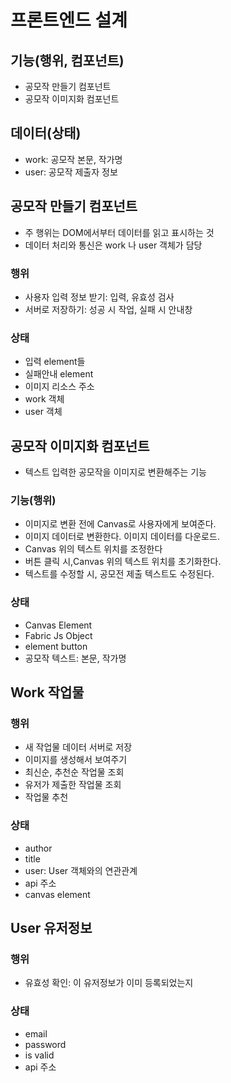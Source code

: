 # 프론트엔드 설계
## 기능(행위, 컴포넌트)
- 공모작 만들기 컴포넌트
- 공모작 이미지화 컴포넌트
## 데이터(상태)
- work: 공모작 본문, 작가명
- user: 공모작 제출자 정보


## 공모작 만들기 컴포넌트
- 주 행위는 DOM에서부터 데이터를 읽고 표시하는 것
- 데이터 처리와 통신은 work 나 user 객체가 담당
### 행위
- 사용자 입력 정보 받기: 입력, 유효성 검사
- 서버로 저장하기: 성공 시 작업, 실패 시 안내창
### 상태
- 입력 element들
- 실패안내 element
- 이미지 리소스 주소
- work 객체
- user 객체


## 공모작 이미지화 컴포넌트
- 텍스트 입력한 공모작을 이미지로 변환해주는 기능
### 기능(행위)
- 이미지로 변환 전에 Canvas로 사용자에게 보여준다.
- 이미지 데이터로 변환한다. 이미지 데이터를 다운로드.
- Canvas 위의 텍스트 위치를 조정한다
- 버튼 클릭 시,Canvas 위의 텍스트 위치를 초기화한다.
- 텍스트를 수정할 시, 공모전 제출 텍스트도 수정된다.
### 상태
- Canvas Element
- Fabric Js Object
- element button
- 공모작 텍스트: 본문, 작가명


## Work 작업물
### 행위
- 새 작업물 데이터 서버로 저장
- 이미지를 생성해서 보여주기
- 최신순, 추천순 작업물 조회
- 유저가 제출한 작업물 조회
- 작업물 추천

### 상태
- author
- title
- user: User 객체와의 연관관계
- api 주소
- canvas element

## User 유저정보
### 행위
- 유효성 확인: 이 유저정보가 이미 등록되었는지
### 상태
- email
- password
- is valid
- api 주소